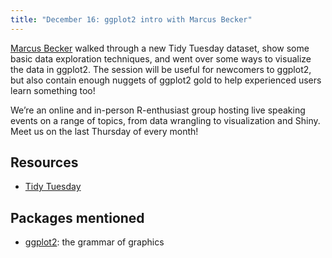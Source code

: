 ```yaml
---
title: "December 16: ggplot2 intro with Marcus Becker"
---
```


[Marcus Becker](https://twitter.com/mabecker89) walked through a new Tidy Tuesday dataset, show some basic data exploration techniques, and went over some ways to visualize the data in ggplot2. The session will be useful for newcomers to ggplot2, but also contain enough nuggets of ggplot2 gold to help experienced users learn something too!


We’re an online and in-person R-enthusiast group hosting live speaking events on a range of topics, from data wrangling to visualization and Shiny. Meet us on the last Thursday of every month!

## Resources

- [Tidy Tuesday](https://github.com/rfordatascience/tidytuesday)

## Packages mentioned

- [ggplot2](https://CRAN.R-project.org/package=ggplot2): the grammar of graphics
